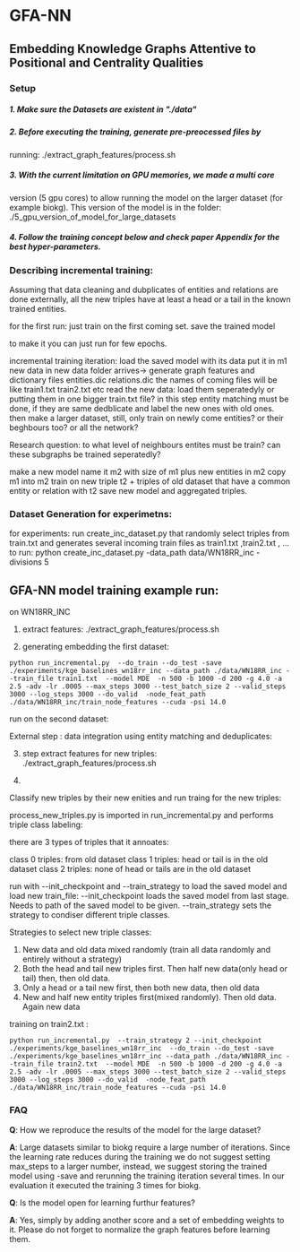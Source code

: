 # GFA-NN
## Embedding Knowledge Graphs Attentive to Positional and Centrality Qualities


### Setup

##### 1.  Make sure the Datasets are existent in "./data"

##### 2. Before executing the training, generate pre-preocessed files by
   running: ./extract_graph_features/process.sh

##### 3. With the current limitation on GPU memories, we made a multi core
   version (5 gpu cores) to allow running the model on the larger
   dataset (for example biokg). This version of the model is in the
   folder: ./5_gpu_version_of_model_for_large_datasets

##### 4. Follow the training concept below and check paper Appendix for the best hyper-parameters.


### Describing incremental training:

Assuming that data cleaning and dubplicates of entities and relations are done externally, all the new triples have at least a head or a tail in the known trained entities.


for the first run:
just train on the first coming set.
save the trained model

to make it you can just run for few epochs.

incremental training iteration:
 load the saved model with its data put it in m1
 new data in new data folder arrives-> generate graph features and dictionary files entities.dic relations.dic 
 the names of coming files will be like train1.txt train2.txt etc
 read the new data:
 load them seperatedyly or putting them in one bigger train.txt file?
 in this step entity matching must be done, if they are same dedblicate and label the new ones with old ones.
then make a larger dataset, still, only train on newly come entities? or their beghbours too? or all the network? 

Research question: 
 to what level of neighbours entites must be train?
 can these subgraphs be trained seperatedly? 

 make a new model name it m2 with size of m1 plus new entities in m2
 copy m1 into m2
 train on new triple t2 + triples of old dataset that have a common entity or relation with t2
save new model and aggregated triples.  

### Dataset Generation for experimetns:
for experiments: run create_inc_dataset.py that randomly select triples from train.txt and generates several incoming train files as train1.txt ,train2.txt , ...
to run: python  create_inc_dataset.py  -data_path data/WN18RR_inc -divisions 5


## GFA-NN model training example run:

on WN18RR_INC


1. extract features:
./extract_graph_features/process.sh


2. generating embedding the first dataset:

```
python run_incremental.py  --do_train --do_test -save ./experiments/kge_baselines_wn18rr_inc --data_path ./data/WN18RR_inc --train_file train1.txt  --model MDE  -n 500 -b 1000 -d 200 -g 4.0 -a 2.5 -adv -lr .0005 --max_steps 3000 --test_batch_size 2 --valid_steps 3000 --log_steps 3000 --do_valid  -node_feat_path ./data/WN18RR_inc/train_node_features --cuda -psi 14.0
```

run on the second dataset:

External step : data integration using entity matching and deduplicates: 


3. step extract features for new triples:
./extract_graph_features/process.sh

4. 

Classify new triples by their new enities and run traing for the new triples:

process_new_triples.py is imported in run_incremental.py and performs triple class labeling:

there are 3 types of triples that it annoates:

class 0 triples: from old dataset
class 1 triples: head or tail is in the old dataset
class 2 triples: none of head or tails are in the old dataset

run with --init_checkpoint and --train_strategy to load the saved model and load new train_file:
--init_checkpoint loads the saved model from last stage. Needs to path of the saved model to be given.
--train_strategy sets the strategy to condiser different triple classes.

Strategies to select new triple classes:
1. New data and old data mixed randomly (train all data randomly and entirely without a strategy) 
2. Both the head and tail new triples first. Then half new data(only head or tail) then, then old data. 
3. Only a head or a tail new first, then both new data, then old data
4. New and half new entity triples first(mixed randomly). Then old data. Again new data

training on train2.txt :

```
python run_incremental.py  --train_strategy 2 --init_checkpoint ./experiments/kge_baselines_wn18rr_inc  --do_train --do_test -save ./experiments/kge_baselines_wn18rr_inc --data_path ./data/WN18RR_inc --train_file train2.txt  --model MDE  -n 500 -b 1000 -d 200 -g 4.0 -a 2.5 -adv -lr .0005 --max_steps 3000 --test_batch_size 2 --valid_steps 3000 --log_steps 3000 --do_valid  -node_feat_path ./data/WN18RR_inc/train_node_features --cuda -psi 14.0
```
 

### FAQ 
<strong>Q</strong>: How we reproduce the results of the model for the large dataset?

<strong>A</strong>: Large datasets similar to biokg require a large number of iterations.  Since the learning rate reduces during the training we do not suggest setting max_steps to a larger number, instead, we suggest storing the trained model using -save and rerunning the training iteration several times. In our evaluation it executed the training 3 times for biokg. 


<strong>Q</strong>: Is the model open for learning furthur features? 

<strong>A</strong>: Yes, simply by adding another score and a set of embedding weights to it. Please do not forget to normalize the graph features before learning them.


